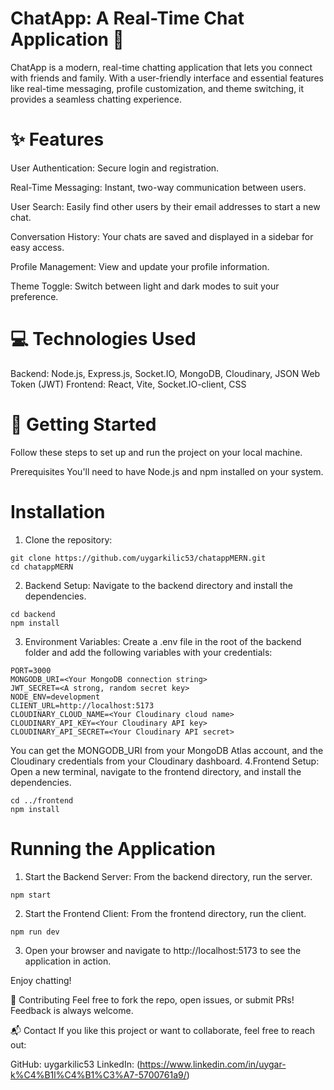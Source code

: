 # ChatApp: A Real-Time Chat Application 💬
ChatApp is a modern, real-time chatting application that lets you connect with friends and family. With a user-friendly interface and essential features like real-time messaging, profile customization, and theme switching, it provides a seamless chatting experience.

# ✨ Features
User Authentication: Secure login and registration.

Real-Time Messaging: Instant, two-way communication between users.

User Search: Easily find other users by their email addresses to start a new chat.

Conversation History: Your chats are saved and displayed in a sidebar for easy access.

Profile Management: View and update your profile information.

Theme Toggle: Switch between light and dark modes to suit your preference.

# 💻 Technologies Used
Backend: Node.js, Express.js, Socket.IO, MongoDB, Cloudinary, JSON Web Token (JWT)
Frontend: React, Vite, Socket.IO-client, CSS

# 🚀 Getting Started
Follow these steps to set up and run the project on your local machine.

Prerequisites
You'll need to have Node.js and npm installed on your system.

# Installation
1. Clone the repository:
```
git clone https://github.com/uygarkilic53/chatappMERN.git
cd chatappMERN
```
2. Backend Setup:
Navigate to the backend directory and install the dependencies.
```
cd backend
npm install
```
3. Environment Variables:
Create a .env file in the root of the backend folder and add the following variables with your credentials:
```
PORT=3000
MONGODB_URI=<Your MongoDB connection string>
JWT_SECRET=<A strong, random secret key>
NODE_ENV=development
CLIENT_URL=http://localhost:5173
CLOUDINARY_CLOUD_NAME=<Your Cloudinary cloud name>
CLOUDINARY_API_KEY=<Your Cloudinary API key>
CLOUDINARY_API_SECRET=<Your Cloudinary API secret>
```
You can get the MONGODB_URI from your MongoDB Atlas account, and the Cloudinary credentials from your Cloudinary dashboard.
4.Frontend Setup:
Open a new terminal, navigate to the frontend directory, and install the dependencies.
```
cd ../frontend
npm install
```

# Running the Application
1. Start the Backend Server:
From the backend directory, run the server.

```
npm start
```
2. Start the Frontend Client:
From the frontend directory, run the client.

```
npm run dev
```

3. Open your browser and navigate to http://localhost:5173 to see the application in action.

Enjoy chatting!

🤝 Contributing Feel free to fork the repo, open issues, or submit PRs! Feedback is always welcome.

📬 Contact If you like this project or want to collaborate, feel free to reach out:

GitHub: uygarkilic53 LinkedIn: (https://www.linkedin.com/in/uygar-k%C4%B1l%C4%B1%C3%A7-5700761a9/)





